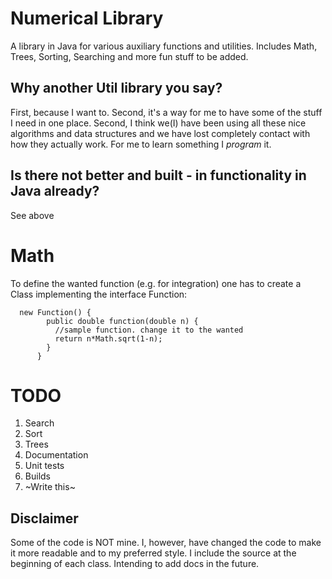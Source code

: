 Numerical Library
=============================

A library in Java for various auxiliary functions and utilities. Includes Math, Trees, Sorting, Searching and more fun stuff to be added.

Why another Util library you say?
---------------------------------

  First, because I want to. Second, it's a way for me to have some of the stuff I need in one place. Second, I think we(I) have been using all these nice algorithms and data structures and we have lost completely contact with how they actually work. For me to learn something I *program* it.
  
Is there not better and built - in functionality in Java already?
-----------------------------------------------------------------

See above


Math
======
To define the wanted function (e.g. for integration) one has to create a Class implementing the interface Function:

      new Function() {
            public double function(double n) {
              //sample function. change it to the wanted
              return n*Math.sqrt(1-n);
            }
          }
      

TODO
====

1. Search
2. Sort
3. Trees
4. Documentation
5. Unit tests
6. Builds
7. ~Write this~

Disclaimer
-----------

Some of the code is NOT mine. I, however, have changed the code to make it more readable and to my preferred style. I include the source at the beginning of each class. Intending to add docs in the future.
